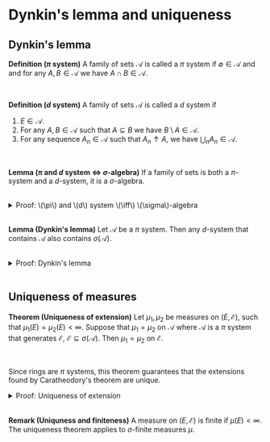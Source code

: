 # Dynkin's lemma and uniqueness

## Dynkin's lemma

<div class="definition">

**Definition ($\pi$ system)** A family of sets $\mathcal{A}$ is called a $\pi$ system if $\emptyset \in \mathcal{A}$ and
and for any $A, B \in \mathcal{A}$ we have $A \cap B \in \mathcal{A}$.

</div>
<br>

<div class="definition">

**Definition ($d$ system)** A family of sets $\mathcal{A}$ is called a $d$ system if
    
1. $E \in \mathcal{A}$.
2. For any $A, B \in \mathcal{A}$ such that $A \subseteq B$ we have $B \setminus A \in \mathcal{A}$.
3. For any sequence $A_n \in \mathcal{A}$ such that $A_n \uparrow A$, we have $\bigcup_n A_n \in \mathcal{A}$.

</div>
<br>

<div class="lemma">

**Lemma ($\pi$ and $d$ system $\iff$ $\sigma$-algebra)** If a family of sets is both a $\pi$-system and a $d$-system, it is a $\sigma$-algebra.
    
</div>
<br>

<details class="proof">
<summary>Proof: \(\pi\) and \(d\) system \(\iff\) \(\sigma\)-algebra</summary>

Let $\mathcal{A}$ be a family of sets that is both a $\pi$ system and a $d$-system. By definition $\emptyset, E \in \mathcal{A}$ and also if $A \in \mathcal{A}$ we have $E \setminus A = A^C \in \mathcal{A}$. We also have that if $A, B \in \mathcal{A}$ then $A \cup B = (A^C \setminus B)^C = (A^C \cap B^C)^C = A \cup B \in \mathcal{A}$.
    
It remains to show that $\mathcal{A}$ is closed under countable unions. Let $A_n \in \mathcal{A}$. Then
    
$$\begin{align}
B_n = \bigcup_{k = 1}^n A_n \in \mathcal{A}.
\end{align}$$
    
Now $B_n \uparrow \bigcup_{k = 1}^\infty A_n$ so $\bigcup_{k = 1}^\infty A_n \in \mathcal{A}$ because $\mathcal{A}$ is a $d$-system. The converse statement holds because a $\sigma$-algebra satisfies each of the properties required for it to be a $\pi$ and a $d$ system by definition.

</details>
<br>


<div class="lemma">

**Lemma (Dynkin's lemma)** Let $\mathcal{A}$ be a $\pi$ system. Then any $d$-system that contains $\mathcal{A}$ also contains $\sigma(\mathcal{A})$.
    
</div>
<br>

<details class="proof">
<summary>Proof: Dynkin's lemma</summary>

We define $\mathcal{D}$ as the intersection of all $d$-systems containing $\mathcal{A}$. We will show that $\mathcal{D}$ is a $d$ system and a $\pi$ system from which it follows, with a use of the previous lemma, that $\mathcal{D}$ is a $\sigma$-algebra containing $\mathcal{A}$, and therefore $\sigma(\mathcal{A}) \subseteq \mathcal{A}$.
    
First, $\mathcal{D}$ contains $E$ since it is an intersection of $d$ systems, each of which contains $E$. Second, if $A, B \in \mathcal{D}$ with $B \subseteq A$, then $A, B$ are contained by every $d$ system that contains $\mathcal{A}$, and so is $B \setminus A$, from which it follows that $A \setminus B \in \mathcal{D}$. Lastly, by the same argument if $A_n \in \mathcal{D}$, then $A = \bigcup_{n = 1}^\infty A_n \in \mathcal{D}$. So $\mathcal{D}$ is a $d$ system.
    
To show that $\mathcal{D}$ is a $\pi$ system consider the set
    
$$ \mathcal{D}' = \{B \in \mathcal{D} : A \cap B \in \mathcal{D} \text{ for all } A \in \mathcal{A}\}. $$
    
We see that $\mathcal{A} \subseteq \mathcal{D}'$ because $\mathcal{A}$ is a $\pi$ system. Further $\mathcal{D}'$ is a $d$ system because
    
1. $E \cap A = A^C \in \mathcal{D}$.
2. If $B_1, B_2 \in \mathcal{D}'$, such that $B_1 \subseteq B_2$, then \begin{align} (B_2 \setminus B_1) \cap A = (B_2 \cap A) \setminus B_1 \in \mathcal{A} \end{align} and since $A, B_1, B_2 \in \mathcal{D}$ and $\mathcal{D}$ is a $d$ system, we also have $(B_2 \setminus B_1) \cap A \in \mathcal{D}$ for all $A \in \mathcal{A}$ and thus $B_2 \setminus B_1 \in \mathcal{D}$.
3. If $B_n \uparrow B$ and $A \in \mathcal{A}$, then $B_n \cap A \in \mathcal{D}$ and \begin{align} B_n \cap A \uparrow B \cap A \in \mathcal{D} \end{align} since $\mathcal{D}$ is a $d$ system. Hence $B \in \mathcal{D}'$.
    
Therefore $\mathcal{D}'$ is a $d$ system containing $\mathcal{A}$ hence $\mathcal{D} \subseteq \mathcal{D}'$. Conversely $\mathcal{D}' \subseteq \mathcal{D}$ by the definition of $\mathcal{D}'$ hence $\mathcal{D} = \mathcal{D}'$. Now define the set
    
$$ \mathcal{D}'' = \{B \in \mathcal{D} : A \cap B \in \mathcal{D} \text{ for all } A \in \mathcal{D}\}. $$
    
By construction, this is a $\pi$ system that contains $\mathcal{A}$. By repeating the previous steps we have $\mathcal{D} = \mathcal{D}''$ and since $\mathcal{D}$ (and thus also $\mathcal{D}''$) is a $\pi$ system and a $d$ system it is also a $\sigma$-algebra that contains $\mathcal{A}$ as well as $\sigma(\mathcal{A})$.

</details>
<br>

## Uniqueness of measures

<div class="theorem">

**Theorem (Uniqueness of extension)** Let $\mu_1, \mu_2$ be measures on $(E, \mathcal{E})$, such that $\mu_1(E) = \mu_2(E) < \infty$. Suppose that $\mu_1 = \mu_2$ on $\mathcal{A}$ where $\mathcal{A}$ is a $\pi$ system that generates $\mathcal{E}$, $\mathcal{E} \subseteq \sigma(\mathcal{A})$. Then $\mu_1 = \mu_2$ on $\mathcal{E}$.
    
</div>
<br>

Since rings are $\pi$ systems, this theorem guarantees that the extensions found by Caratheodory's theorem are unique.

<details class="proof">
<summary>Proof: Uniqueness of extension</summary>

We define $\mathcal{D}$ as the family of subsets of $E$ on which $\mu_1$ and $\mu_2$ agree.
    
$$\begin{align}
\mathcal{D} = \{A \in \mathcal{E} : \mu_1(A) = \mu_2(A)\}.
\end{align}$$
    
By definition $\mathcal{A} \subseteq \mathcal{D}$. We will show $\mathcal{E} \subseteq \sigma(\mathcal{A}) \subseteq \mathcal{D}$, by showing that $\mathcal{D}$ is a $d$ system that contains the $\pi$ system $\mathcal{A}$ and appealing to Dynkin's lemma to obtain $\sigma(\mathcal{A}) \subseteq \mathcal{D}$.
    
First we have $E \in \mathcal{D}$ by assumption. Second, if $A, B \in \mathcal{D}$, then
    
$$\begin{align}
\mu_i(A) + \mu_i(B \setminus A) &= \mu_i(B) \text{ for } i = 1, 2,
\end{align}$$
    
and also $\mu_1(A) = \mu_2(A), \mu_1(B) = \mu_2(B)$. Therefore
    
$$\begin{align}
\mu_1(B \setminus A) &= \mu_2(B \setminus A) \implies B \setminus A \in \mathcal{D}.
\end{align}$$
    
Third, let us assume $A_n \in \mathcal{A}$, $A_n \uparrow A$ and $A_n$. We define $B_n$ to be the disjoint sequence of sets $B_n = A_n \setminus \cup_{m < n} A_n$ and observe that $B_n \in \mathcal{D}$ because $A \setminus B \in \mathcal{A}$ whevener $A, B \in \mathcal{A}$. Therefore we have
    
$$\begin{align}
\mu_1(A) &= \mu_1\left(\bigcup_{n = 1}^\infty B_n\right) = \lim_{N \to \infty} \sum_{n = 1}^N \mu_1\left(B_n\right) = \lim_{n \to \infty} \mu_1\left(A_n\right) = \\
&= \lim_{n \to \infty} \mu_2 \left(A_n\right) = \lim_{n \to \infty} \sum_{n = 1}^N \mu_2\left(B_n\right) = \mu_2\left(\bigcup_{n = 1}^\infty B_n\right) = \mu_2(A),
\end{align}$$
    
so $A \in \mathcal{D}$. Therefore $\mathcal{D}$ is a $d$ system which contains the $\pi$ system $\mathcal{A}$, and by Dynkin's lemma it also contains $\sigma(\mathcal{A})$.
    
</details>
<br>



<div class="observation">

**Remark (Uniquness and finiteness)** A measure on $(E, \mathcal{E})$ is finite if $\mu(E) < \infty$. The uniqueness theorem applies to $\sigma$-finite measures $\mu$.
    
</div>
<br>